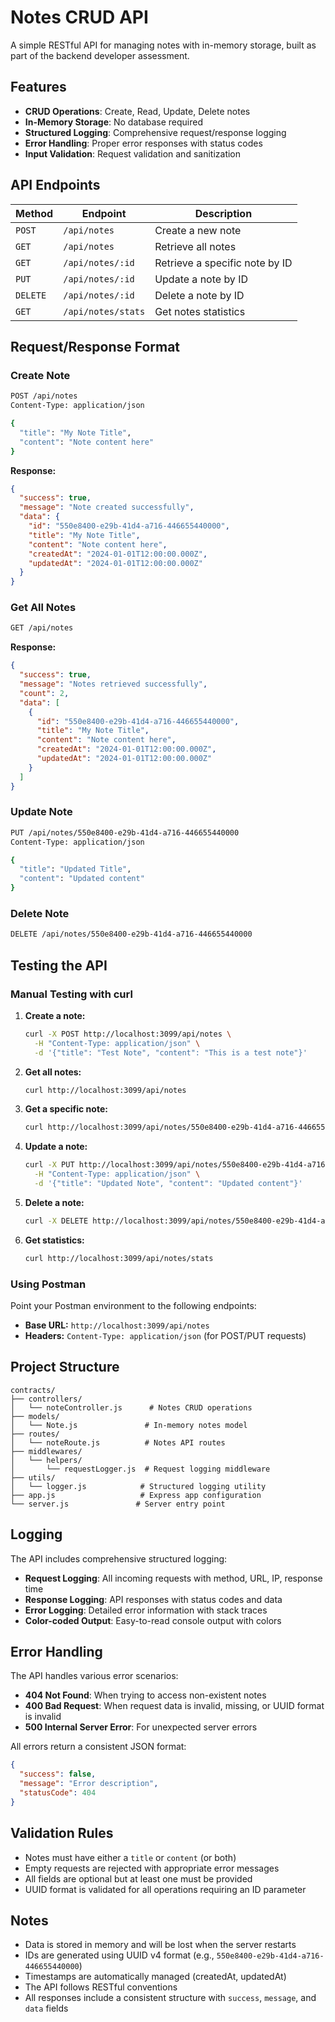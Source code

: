 # Notes CRUD API

A simple RESTful API for managing notes with in-memory storage, built as part of the backend developer assessment.

## Features

- **CRUD Operations**: Create, Read, Update, Delete notes
- **In-Memory Storage**: No database required
- **Structured Logging**: Comprehensive request/response logging
- **Error Handling**: Proper error responses with status codes
- **Input Validation**: Request validation and sanitization

## API Endpoints

| Method | Endpoint | Description |
|--------|----------|-------------|
| `POST` | `/api/notes` | Create a new note |
| `GET` | `/api/notes` | Retrieve all notes |
| `GET` | `/api/notes/:id` | Retrieve a specific note by ID |
| `PUT` | `/api/notes/:id` | Update a note by ID |
| `DELETE` | `/api/notes/:id` | Delete a note by ID |
| `GET` | `/api/notes/stats` | Get notes statistics |

## Request/Response Format

### Create Note
```bash
POST /api/notes
Content-Type: application/json

{
  "title": "My Note Title",
  "content": "Note content here"
}
```

**Response:**
```json
{
  "success": true,
  "message": "Note created successfully",
  "data": {
    "id": "550e8400-e29b-41d4-a716-446655440000",
    "title": "My Note Title",
    "content": "Note content here",
    "createdAt": "2024-01-01T12:00:00.000Z",
    "updatedAt": "2024-01-01T12:00:00.000Z"
  }
}
```

### Get All Notes
```bash
GET /api/notes
```

**Response:**
```json
{
  "success": true,
  "message": "Notes retrieved successfully",
  "count": 2,
  "data": [
    {
      "id": "550e8400-e29b-41d4-a716-446655440000",
      "title": "My Note Title",
      "content": "Note content here",
      "createdAt": "2024-01-01T12:00:00.000Z",
      "updatedAt": "2024-01-01T12:00:00.000Z"
    }
  ]
}
```

### Update Note
```bash
PUT /api/notes/550e8400-e29b-41d4-a716-446655440000
Content-Type: application/json

{
  "title": "Updated Title",
  "content": "Updated content"
}
```

### Delete Note
```bash
DELETE /api/notes/550e8400-e29b-41d4-a716-446655440000
```
## Testing the API

### Manual Testing with curl

1. **Create a note:**
   ```bash
   curl -X POST http://localhost:3099/api/notes \
     -H "Content-Type: application/json" \
     -d '{"title": "Test Note", "content": "This is a test note"}'
   ```

2. **Get all notes:**
   ```bash
   curl http://localhost:3099/api/notes
   ```

3. **Get a specific note:**
   ```bash
   curl http://localhost:3099/api/notes/550e8400-e29b-41d4-a716-446655440000
   ```

4. **Update a note:**
   ```bash
   curl -X PUT http://localhost:3099/api/notes/550e8400-e29b-41d4-a716-446655440000 \
     -H "Content-Type: application/json" \
     -d '{"title": "Updated Note", "content": "Updated content"}'
   ```

5. **Delete a note:**
   ```bash
   curl -X DELETE http://localhost:3099/api/notes/550e8400-e29b-41d4-a716-446655440000
   ```

6. **Get statistics:**
   ```bash
   curl http://localhost:3099/api/notes/stats
   ```

### Using Postman

Point your Postman environment to the following endpoints:

- **Base URL:** `http://localhost:3099/api/notes`
- **Headers:** `Content-Type: application/json` (for POST/PUT requests)

## Project Structure

```
contracts/
├── controllers/
│   └── noteController.js      # Notes CRUD operations
├── models/
│   └── Note.js               # In-memory notes model
├── routes/
│   └── noteRoute.js          # Notes API routes
├── middlewares/
│   └── helpers/
│       └── requestLogger.js  # Request logging middleware
├── utils/
│   └── logger.js            # Structured logging utility
├── app.js                   # Express app configuration
└── server.js               # Server entry point
```

## Logging

The API includes comprehensive structured logging:

- **Request Logging**: All incoming requests with method, URL, IP, response time
- **Response Logging**: API responses with status codes and data
- **Error Logging**: Detailed error information with stack traces
- **Color-coded Output**: Easy-to-read console output with colors

## Error Handling

The API handles various error scenarios:

- **404 Not Found**: When trying to access non-existent notes
- **400 Bad Request**: When request data is invalid, missing, or UUID format is invalid
- **500 Internal Server Error**: For unexpected server errors

All errors return a consistent JSON format:
```json
{
  "success": false,
  "message": "Error description",
  "statusCode": 404
}
```

## Validation Rules

- Notes must have either a `title` or `content` (or both)
- Empty requests are rejected with appropriate error messages
- All fields are optional but at least one must be provided
- UUID format is validated for all operations requiring an ID parameter

## Notes

- Data is stored in memory and will be lost when the server restarts
- IDs are generated using UUID v4 format (e.g., `550e8400-e29b-41d4-a716-446655440000`)
- Timestamps are automatically managed (createdAt, updatedAt)
- The API follows RESTful conventions
- All responses include a consistent structure with `success`, `message`, and `data` fields
